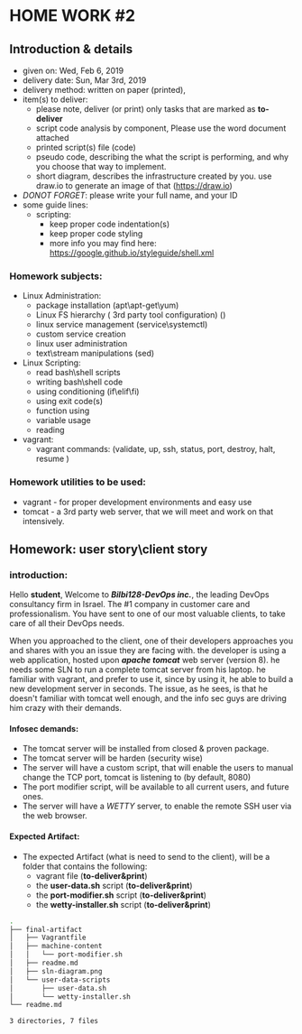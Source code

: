 # HOME WORK #2
## Introduction & details
- given on: Wed, Feb 6, 2019
- delivery date: Sun, Mar 3rd, 2019
- delivery method: written on paper (printed), 
- item(s) to deliver: 
  - please note, deliver (or print) only tasks that are marked as **to-deliver**
  - script code analysis by component, Please use the word document attached
  - printed script(s) file (code)
  - pseudo code, describing the what the script is performing, and why you choose that way to implement.
  - short diagram, describes the infrastructure created by you. use draw.io to generate an image of that (https://draw.io) 
- *DONOT FORGET*: please write your full name, and your ID 
- some guide lines:
  - scripting:
    - keep proper code indentation(s)
    - keep proper code styling 
    - more info you may find here: https://google.github.io/styleguide/shell.xml
     
### Homework subjects:
- Linux Administration:
  - package installation (apt\apt-get\yum)
  - Linux FS hierarchy ( 3rd party tool configuration) ()
  - linux service management (service\systemctl)
  - custom service creation
  - linux user administration
  - text\stream manipulations (sed) 
- Linux Scripting:
  - read bash\shell scripts
  - writing bash\shell code
  - using conditioning (if\elif\fi) 
  - using exit code(s)
  - function using
  - variable usage
  - reading 
- vagrant:
  - vagrant commands: (validate, up, ssh, status, port, destroy, halt, resume )
  
### Homework utilities to be used:
- vagrant - for proper development environments and easy use 
- tomcat  - a 3rd party web server, that we will meet and work on that intensively.

## Homework: user story\client story
### introduction:
Hello **student**,
Welcome to _**Bilbi128-DevOps inc.**_, the leading DevOps consultancy firm in Israel. 
The #1 company in customer care and professionalism.
You have sent to one of our most valuable clients, to take care of all their DevOps needs.

When you approached to the client, one of their developers approaches you and shares with you an issue they are facing with.
the developer is using a web application, hosted upon _**apache tomcat**_ web server (version 8). he needs some SLN to run a complete tomcat server from his laptop. he familiar with vagrant, and prefer to use it, since by using it, he able to build a new development server in seconds. The issue, as he sees, is that he doesn't familiar with tomcat well enough, and the info sec guys are driving him crazy with their demands.

#### Infosec demands:
- The tomcat server will be installed from closed & proven package.
- The tomcat server will be harden (security wise)
- The server will have a custom script, that will enable the users to manual change the TCP port, tomcat is listening to (by default, 8080)
- The port modifier script, will be available to all current users, and future ones. 
- The server will have a _WETTY_ server, to enable the remote SSH user via the web browser.
#### Expected Artifact:
- The expected Artifact (what is need to send to the client), will be a folder that contains the following:
  - vagrant file (**to-deliver&print**) 
  - the **user-data.sh** script (**to-deliver&print**)
  - the **port-modifier.sh** script (**to-deliver&print**)
  - the **wetty-installer.sh** script (**to-deliver&print**)

  
 

 ```bash
.
├── final-artifact
│   ├── Vagrantfile
│   ├── machine-content
│   │   └── port-modifier.sh
│   ├── readme.md
│   ├── sln-diagram.png
│   └── user-data-scripts
│       ├── user-data.sh
│       └── wetty-installer.sh
└── readme.md

3 directories, 7 files


